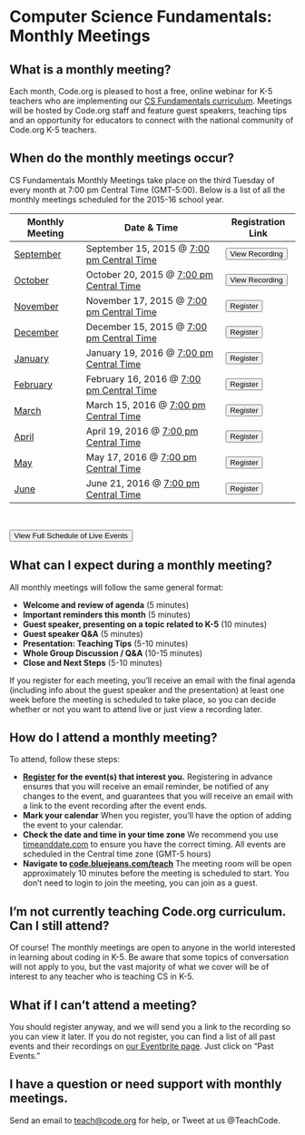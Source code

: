 # Computer Science Fundamentals: Monthly Meetings

## What is a monthly meeting?

Each month, Code.org is pleased to host a free, online webinar for K-5 teachers who are implementing our [CS Fundamentals curriculum](/educate/k5). Meetings will be hosted by Code.org staff and feature guest speakers, teaching tips and an opportunity for educators to connect with the national community of Code.org K-5 teachers.

## When do the monthly meetings occur?

CS Fundamentals Monthly Meetings take place on the third Tuesday of every month at 7:00 pm Central Time (GMT-5:00). Below is a list of all the monthly meetings scheduled for the 2015-16 school year.

|Monthly Meeting | Date & Time | Registration Link|
|------------ | ------------- | ------------|
|[September](https://www.eventbrite.com/e/k-5-monthly-meeting-september-tickets-17857398961) | September 15, 2015 @ [7:00 pm Central Time](http://www.timeanddate.com/worldclock/converter.html)  | [<button>View Recording</button>](https://youtu.be/ui7jFl_hZjU)|
|[October](https://www.eventbrite.com/e/k-5-monthly-meeting-october-tickets-17857408991) | October 20, 2015 @ [7:00 pm Central Time](http://www.timeanddate.com/worldclock/converter.html)  | [<button>View Recording</button>](https://youtu.be/t4jWPr9RzM0)|
|[November](https://www.eventbrite.com/e/k-5-monthly-meeting-november-tickets-17857410997) | November 17, 2015 @ [7:00 pm Central Time](http://www.timeanddate.com/worldclock/converter.html)  | [<button>Register</button>](https://www.eventbrite.com/e/k-5-monthly-meeting-november-tickets-17857410997)|
|[December](https://www.eventbrite.com/e/k-5-monthly-meeting-december-tickets-17857414006) | December 15, 2015 @ [7:00 pm Central Time](http://www.timeanddate.com/worldclock/converter.html)  | [<button>Register</button>](https://www.eventbrite.com/e/k-5-monthly-meeting-december-tickets-17857414006)|
|[January](https://www.eventbrite.com/e/k-5-monthly-meeting-january-tickets-17857416012) | January 19, 2016 @ [7:00 pm Central Time](http://www.timeanddate.com/worldclock/converter.html)  | [<button>Register</button>](https://www.eventbrite.com/e/k-5-monthly-meeting-january-tickets-17857416012)|
|[February](https://www.eventbrite.com/e/k-5-monthly-meeting-february-tickets-17857420024) | February 16, 2016 @ [7:00 pm Central Time](http://www.timeanddate.com/worldclock/converter.html)  | [<button>Register</button>](https://www.eventbrite.com/e/k-5-monthly-meeting-february-tickets-17857420024)|
|[March](https://www.eventbrite.com/e/k-5-monthly-meeting-march-tickets-17857427045) | March 15, 2016 @ [7:00 pm Central Time](http://www.timeanddate.com/worldclock/converter.html)  | [<button>Register</button>](https://www.eventbrite.com/e/k-5-monthly-meeting-march-tickets-17857427045)|
|[April](https://www.eventbrite.com/e/k-5-monthly-meeting-april-tickets-17857522330) | April 19, 2016 @ [7:00 pm Central Time](http://www.timeanddate.com/worldclock/converter.html)  | [<button>Register</button>](https://www.eventbrite.com/e/k-5-monthly-meeting-april-tickets-17857522330)|
|[May](https://www.eventbrite.com/e/k-5-monthly-meeting-may-tickets-17857528348) | May 17, 2016 @ [7:00 pm Central Time](http://www.timeanddate.com/worldclock/converter.html)  | [<button>Register</button>](https://www.eventbrite.com/e/ecs-monthly-meeting-may-tickets-17857080007)|
|[June](https://www.eventbrite.com/e/k-5-monthly-meeting-june-tickets-17857534366) | June 21, 2016 @ [7:00 pm Central Time](http://www.timeanddate.com/worldclock/converter.html)  | [<button>Register</button>](https://www.eventbrite.com/e/k-5-monthly-meeting-june-tickets-17857534366)|

<br />

[<button>View Full Schedule of Live Events</button>](http://www.eventbrite.com/o/codeorg-teacher-community-8317327577)

## What can I expect during a monthly meeting?

All monthly meetings will follow the same general format:

- **Welcome and review of agenda** (5 minutes)
- **Important reminders this month** (5 minutes)
- **Guest speaker, presenting on a topic related to K-5** (10 minutes)
- **Guest speaker Q&A** (5 minutes)
- **Presentation: Teaching Tips** (5-10 minutes)
- **Whole Group Discussion / Q&A** (10-15 minutes)
- **Close and Next Steps** (5-10 minutes)

If you register for each meeting, you’ll receive an email with the final agenda (including info about the guest speaker and the presentation) at least one week before the meeting is scheduled to take place, so you can decide whether or not you want to attend live or just view a recording later.

## How do I attend a monthly meeting?

To attend, follow these steps:

- **[Register](http://www.eventbrite.com/o/codeorg-teacher-community-8317327577) for the event(s) that interest you.** Registering in advance ensures that you will receive an email reminder, be notified of any changes to the event, and guarantees that you will receive an email with a link to the event recording after the event ends.
- **Mark your calendar** When you register, you’ll have the option of adding the event to your calendar.
- **Check the date and time in your time zone** We recommend you use [timeanddate.com](http://www.timeanddate.com/worldclock/converter.html) to ensure you have the correct timing. All events are scheduled in the Central time zone (GMT-5 hours)
- **Navigate to [code.bluejeans.com/teach](http://code.bluejeans.com/teach)** The meeting room will be open approximately 10 minutes before the meeting is scheduled to start. You don’t need to login to join the meeting, you can join as a guest.

## I’m not currently teaching Code.org curriculum. Can I still attend?

Of course! The monthly meetings are open to anyone in the world interested in learning about coding in K-5. Be aware that some topics of conversation will not apply to you, but the vast majority of what we cover will be of interest to any teacher who is teaching CS in K-5.

## What if I can’t attend a meeting?

You should register anyway, and we will send you a link to the recording so you can view it later. If you do not register, you can find a list of all past events and their recordings on [our Eventbrite page](http://www.eventbrite.com/o/codeorg-teacher-community-8317327577). Just click on “Past Events.”

## I have a question or need support with monthly meetings.

Send an email to [teach@code.org](mailto:teach@code.org) for help, or Tweet at us @TeachCode.